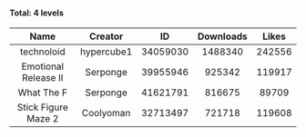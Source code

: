 #### Total: 4 levels

| Name | Creator | ID | Downloads | Likes |
|:---:|:---:|:---:|:---:|:---:|
| technoloid | hypercube1 | 34059030 | 1488340 | 242556
| Emotional Release II | Serponge | 39955946 | 925342 | 119917
| What The F | Serponge | 41621791 | 816675 | 89709
| Stick Figure Maze 2 | Coolyoman | 32713497 | 721718 | 119608
